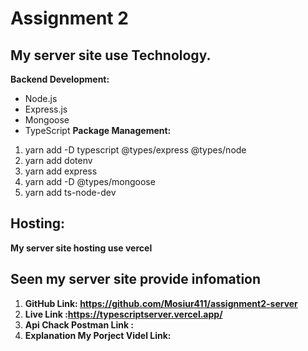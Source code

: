 #   Assignment 2 

##  My server site use Technology.
**Backend Development:**
  - Node.js
  - Express.js
  - Mongoose
  - TypeScript
**Package Management:**
1. yarn add -D typescript @types/express @types/node
2. yarn add dotenv
3. yarn add express
4. yarn add -D @types/mongoose
5. yarn add ts-node-dev

## Hosting: 
**My server site hosting use vercel**

## Seen my server site provide infomation
1. **GitHub Link: https://github.com/Mosiur411/assignment2-server**
2. **Live Link :https://typescriptserver.vercel.app/**
3. **Api Chack Postman Link :**
3. **Explanation My Porject Videl Link:**


